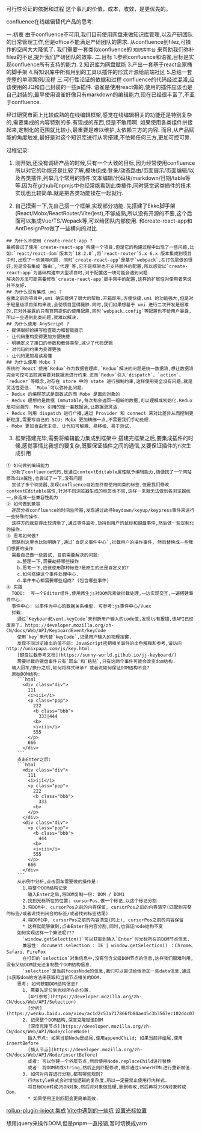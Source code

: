 



可行性论证的依据和过程
这个事儿的价值，成本，收效，是更优先的。



confluence在线编辑替代产品的思考:

一.初衷
  由于confluence不可用,我们目前使用网盘来做知识库管理,以及产研团队的日常管理工作,但是office不能满足产研团队的需求.
  从confluence到filez,可操作的空间大大降低了.
  我们需要一套类似confluence的 `知识库平台` 来帮助我们弥补filez的不足,提升我们产研团队的效率.
二.目标
  1.参照confluence和语雀,目标是实现confluence所有支持的能力.
  2.知识库为网盘赋能
  3.产出一套基于react全家桶的脚手架
  4.将知识库中所有用到的工具以插件的形式开源给前端社区
  5.总结一套完整的单测案例/流程
三.可行性论证的依据和过程
  confluence的代码经过混淆,应该使用的JQ和自己封装的一些js插件.
  语雀是使用react做的,使用的插件应该也是自己封装的,最早使用语雀好像只有markdown的编辑能力,现在已经很丰富了,不亚于confluence.

  经过研究市面上比较成熟的在线编辑框架,感觉在线编辑相关的功能还是特别复杂的,需要集成的内容特别的多.有现成的东西,但是不敢用啊.
  如果使用各类组件拼接起来,定制化的范围就比较小,最重要是难以维护,太依赖三方的内容.
  而且,从产品赋能的角度触发,最好是对这个知识库进行从零搭建,不依赖任何三方,更加可控可靠.

  过程记录:
  1. 刚开始,还没有调研产品的时候,只有一个大致的目标,因为经常使用confluence所以对它的功能还是比较了解,模块组成:登录/动态路由/页面展示/页面编辑/以及各类插件,列举几个常用的插件:文本编辑/代码块/markdown/日期/table等等.因为在github和npmjs中也经常能看到此类插件,同时感觉这类插件的技术实现也比较简单.就是把各类功能揉在一起就行.

  2. 自己摸索一下,先自己搭一个框架,实现部分功能.
  先搭建了Ekko脚手架(React/Mobx/ReactRouter/Vite/jest),不够成熟,所以没有开源的不要,这个后面可以集成Vue/TS/Wepack等,可以给团队内部使用. 和create-react-app和AntDesignPro做了一些横向的对比

    ## 为什么不使用 create-react-app ?
    最初尝试了使用`create-react-app`构建一个项目,但是它的构建过程中出现了一些问题,比如:`react/react-dom`版本为`18.2.0`,将`react-router`5.x 6.x 版本集成到项目中时,出现了一些兼容问题. 同时`create-react-app`是基于`webpack`,在打包层做的很好,但是没有集成`路由`,`代理`等,它不是框架也不支持额外的配置,所以感觉以`create-react-app`为基础构建中大型项目时,对于配置这一块可能会遇到问题.
    解决的方法可能需要修改`create-react-app`脚手架中的配置,这样的扩展性对使用者来说并不友好.
    ## 为什么没有集成 umi ?
    在我之前的项目中,umi 确实提供了很大的帮助.开箱即用,方便快捷.umi 的功能强大,但是对于轻量级项目架构来说,会使项目显得臃肿.同时,我们如果想基于 umi 进行二次开发是很难的,它对外暴露的只有官网提供的使用配置,同时`webpack.config`等配置也不给用户暴露,所以一旦遇到此类问题,就难以解决.
    ## 为什么使用 AnyScript ?
    - 提供很好的拼写检查能力和智能提示
    - 让代码重构变得更加方便快捷
    - 明确定义了接口的参数和载体类型,减少了代码逻辑
    - 对代码的约束力变得更强
    - 让代码更加易读易懂
    ## 为什么使用 Mobx ?
    传统的`React`使用`Redux`作为数据管理库,`Redux`解决的问题是统一数据流,想让数据流完全可控可追踪就需要对数据流进行约束.进而`Redux`引入`dispatch`、`action`、`reducer`等概念,对存在 store 中的 state 进行强制约束,这样使用完全没有问题,就是灵活性更低. `Mobx`可以弥补此问题.
    - Redux 的编程范式是函数式的而 Mobx 是面向对象的
    - Redux 理想的是数据 immutable,每次都会返回一组新的数据,可以理解成初始化.Redux 是可回溯的. Mobx 引用的是一套数据源,让数据更灵活.
    - Redux 利用 dispatch 进行广播,通过 Provider 和 connect 来对比差异从而控制更新粒度,需要写自己的 SCU; Mobx 更加精细一点,不需要我们手动处理.
    - Mobx 更加自由无主见. 让代码可解耦、易移植、易于测试.

  3. 框架搭建完毕,需要将编辑能力集成到框架中
    搭建完框架之后,要集成插件的时候,感觉事情比我想的要复杂,既要保证插件之间的通信,又要保证插件的n次生成引用

    ① 如何做到编辑能力
      分析了confluence代码,是通过contextEditable属性赋予编辑能力,随便找了一个网站修改div属性,也尝试了一下,没有问题
      尝试了多个浏览器,发现confluence自始至终都使用同类的标签,但是我们修改contextEditable属性,针对不同浏览器生成的标签也不同,这样一来就无法做到各浏览器统一,会造成一些兼容性能力
    ② 如何做到兼容
      逐层分析confluence的时间监听器,发现通过劫持keydown/keyup/keypress事件来进行一些特殊的操作.
      这样方向就变得比较清晰了,通过事件监听,劫持到用户的鼠标和键盘事件,然后做一些定制化的操作.
    ③ 思考如何做?
      思路到这里也比较明确了,通过`自定义事件中心`,拦截用户的操作事件, 然后替换成一些我们想要的操作
      需要自己做一些尝试, 目前需要解决的问题:
        a.整理一下,需要劫持哪些操作
        b.思考一下,应该使用那种标签?是原生的还是自定义的?
        c.如何搭建这个事件处理中心.
        d.事件中心都需要哪些组成? (包含哪些事件)
    ④ 实践
      TODO:  写一个Editor组件,使用原生js对DOM元素做拦截处理,一边实现交互,一遍搭建事件中心.
      事件中心: 以事件为中心的数据关系模型. 可参考:js事件中心/Vuex
      拦截:
        通过`KeyboardEvent.keyCode`来判断用户输入的code值,发现ts有报错,该API已经废弃了. https://developer.mozilla.org/zh-CN/docs/Web/API/KeyboardEvent/keyCode
        使用`key`来代替`keyCode`,记录用户输入的物理按键.
        发现不同浏览输出的值不同: JavaScript密钥相关事件的出色解释和参考,请访问http://unixpapa.com/js/key.html.
        [键盘拦截参考文档](https://sunny-world.github.io/jj-keyboard/)
        需要拦截的键盘事件只有`回车`和`粘贴`,只有这两个事件可能会改变dom结构.
      输入回车/换行之后,如何将样式继承? 或者说如何保证DOM结构不变?
      原始DOM结构:
        ```html
          <div class="div">
            111
            <i>iii</i>
            <p class="ppp">
              222
              <b class="bbb">
                333|444
              <b>
              <i>iii</i>
              555
            </p>
            666
          </div>
        ```
        点击Enter之后:
        ```html
          <div class="div">
            111
            <i>iii</i>
            <p class="ppp">
              222
              <b class="bbb">
                333
              <b>
            </p>
          </div>
          <div class="div">
            <p class="ppp">
              <b class="bbb">
                444
              <b>
              <i>iii</i>
              555
            </p>
            666
          </div>
        ```
        从示例中分析,点击回车需要做的操作是:
          1.将整个DOM结构记录
            输入Enter之后,将DOM复制一份: DOM / DOM1
          2.找到光标所在的位置: cursorPos,做一个标记,以这个标记分割
          3.将DOM中, cursorPos之前的内容保留, cursorPos之后的内容清空(匹配到完整的标签/或者说找到闭合的标签/或者找到标签结尾)
          4.将DOM1中, cursorPos之前的内容清空(同上), cursorPos之前的内容保留
          * 这样就能够做到,点击Enter将内容分割,同时,也保证node结构不变
        如何实现这样一个算法呢???
          `window.getSelection()`可以获取到输入`Enter`时光标所在的DOM节点信息.
          兼容性: document.selection : IE | window.getSelection() ：Chrome、Safari、FireFox
          在打印的`selection`对象信息中,没有包含父级DOM节点的信息,这样我们很难利用,没有父级DOM就无法复制整个DOM结构信息.
          `selection`是当前focusNode的信息,我们可以尝试给他添加一些data信息,通过js获取dom的方法来获取和当前节点相关的DOM.
        思考: 如何获取DOM结构信息?
          1. 需要先定位到光标所在的位置.
            [API参考](https://developer.mozilla.org/zh-CN/docs/Web/API/Selection)
            [分析](https://wenku.baidu.com/view/ac1d2c53a717866fb84ae45c3b3567ec102ddc07.html)
          2. 记录整个DOM结构,深度克隆赋值DOM
            [深度克隆节点](https://developer.mozilla.org/zh-CN/docs/Web/API/Node/cloneNode)
            插入节点: 如果当前Node是结尾,使用appendChild; 如果当前非结尾,使用insertBefore
            [插入节点](https://developer.mozilla.org/zh-CN/docs/Web/API/Node/insertBefore)
            或者: 可以创建一个外层节点,然后使用Node.replaceChild进行替换
            或者: 将DOM转成string,然后正则匹配修改,最后通过innerHTML进行重新赋值.
          3. 如何对内容进行分割,都有哪些规则?
            行内style样式会对增加逻辑的复杂度,所以一定要禁止使用行内样式.
            将目标Dom转成JSON对象,然后对对象做处理,删删改改,然后再将JSON对象转成Dom.
            * 如果使用正则匹配会更简单高效.

[rollup-plugin-inject 集成](https://github.com/rollup/rollup-plugin-inject)
[Vite中遇到的一些坑](https://segmentfault.com/a/1190000041057203/)
[设置光标位置](https://blog.csdn.net/weixin_27372101/article/details/117836372)

想用jquery来操作DOM,但是pnpm一直报错,暂时切换成yarn
